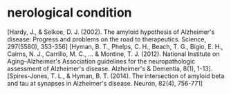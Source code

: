 # nerological condition
[Hardy, J., & Selkoe, D. J. (2002). The amyloid hypothesis of Alzheimer's disease: Progress and problems on the road to therapeutics. Science, 297(5580), 353-356]
[Hyman, B. T., Phelps, C. H., Beach, T. G., Bigio, E. H., Cairns, N. J., Carrillo, M. C., ... & Montine, T. J. (2012). National Institute on Aging–Alzheimer's Association guidelines for the neuropathologic assessment of Alzheimer's disease. Alzheimer's & Dementia, 8(1), 1-13].
[Spires-Jones, T. L., & Hyman, B. T. (2014). The intersection of amyloid beta and tau at synapses in Alzheimer's disease. Neuron, 82(4), 756-771]
